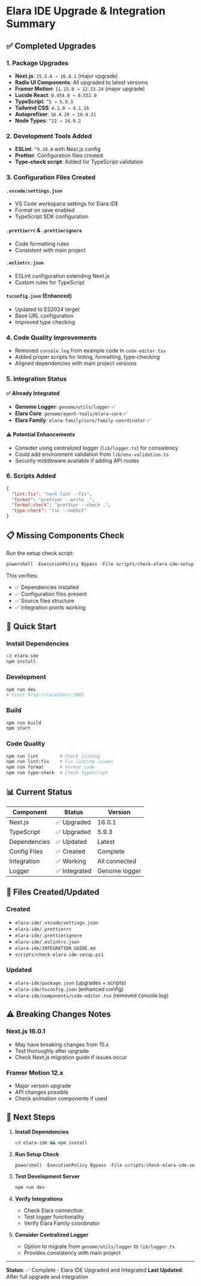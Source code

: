 # Elara IDE Upgrade & Integration Summary

## ✅ Completed Upgrades

### 1. Package Upgrades
- **Next.js**: `15.5.6 → 16.0.1` (major upgrade)
- **Radix UI Components**: All upgraded to latest versions
- **Framer Motion**: `11.15.0 → 12.23.24` (major upgrade)
- **Lucide React**: `0.454.0 → 0.552.0`
- **TypeScript**: `^5 → 5.9.3`
- **Tailwind CSS**: `4.1.9 → 4.1.16`
- **Autoprefixer**: `10.4.20 → 10.4.21`
- **Node Types**: `^22 → 24.9.2`

### 2. Development Tools Added
- **ESLint**: `^9.38.0` with Next.js config
- **Prettier**: Configuration files created
- **Type-check script**: Added for TypeScript validation

### 3. Configuration Files Created

#### `.vscode/settings.json`
- VS Code workspace settings for Elara IDE
- Format on save enabled
- TypeScript SDK configuration

#### `.prettierrc` & `.prettierignore`
- Code formatting rules
- Consistent with main project

#### `.eslintrc.json`
- ESLint configuration extending Next.js
- Custom rules for TypeScript

#### `tsconfig.json` (Enhanced)
- Updated to ES2024 target
- Base URL configuration
- Improved type checking

### 4. Code Quality Improvements
- Removed `console.log` from example code in `code-editor.tsx`
- Added proper scripts for linting, formatting, type-checking
- Aligned dependencies with main project versions

### 5. Integration Status

#### ✅ Already Integrated
- **Genome Logger**: `genome/utils/logger` ✅
- **Elara Core**: `genome/agent-tools/elara-core` ✅
- **Elara Family**: `elara-family/core/family-coordinator` ✅

#### ⚠️ Potential Enhancements
- Consider using centralized logger (`lib/logger.ts`) for consistency
- Could add environment validation from `lib/env-validation.ts`
- Security middleware available if adding API routes

### 6. Scripts Added

```json
{
  "lint:fix": "next lint --fix",
  "format": "prettier --write .",
  "format:check": "prettier --check .",
  "type-check": "tsc --noEmit"
}
```

## 📋 Missing Components Check

Run the setup check script:
```powershell
powershell -ExecutionPolicy Bypass -File scripts/check-elara-ide-setup.ps1
```

This verifies:
- ✅ Dependencies installed
- ✅ Configuration files present
- ✅ Source files structure
- ✅ Integration points working

## 🚀 Quick Start

### Install Dependencies
```bash
cd elara-ide
npm install
```

### Development
```bash
npm run dev
# Visit http://localhost:3002
```

### Build
```bash
npm run build
npm start
```

### Code Quality
```bash
npm run lint        # Check linting
npm run lint:fix    # Fix linting issues
npm run format      # Format code
npm run type-check  # Check TypeScript
```

## 📊 Current Status

| Component | Status | Version |
|-----------|--------|---------|
| Next.js | ✅ Upgraded | 16.0.1 |
| TypeScript | ✅ Upgraded | 5.9.3 |
| Dependencies | ✅ Updated | Latest |
| Config Files | ✅ Created | Complete |
| Integration | ✅ Working | All connected |
| Logger | ✅ Integrated | Genome logger |

## 📁 Files Created/Updated

### Created
- `elara-ide/.vscode/settings.json`
- `elara-ide/.prettierrc`
- `elara-ide/.prettierignore`
- `elara-ide/.eslintrc.json`
- `elara-ide/INTEGRATION_GUIDE.md`
- `scripts/check-elara-ide-setup.ps1`

### Updated
- `elara-ide/package.json` (upgrades + scripts)
- `elara-ide/tsconfig.json` (enhanced config)
- `elara-ide/components/code-editor.tsx` (removed console.log)

## ⚠️ Breaking Changes Notes

### Next.js 16.0.1
- May have breaking changes from 15.x
- Test thoroughly after upgrade
- Check Next.js migration guide if issues occur

### Framer Motion 12.x
- Major version upgrade
- API changes possible
- Check animation components if used

## 🎯 Next Steps

1. **Install Dependencies**
   ```bash
   cd elara-ide && npm install
   ```

2. **Run Setup Check**
   ```powershell
   powershell -ExecutionPolicy Bypass -File scripts/check-elara-ide-setup.ps1
   ```

3. **Test Development Server**
   ```bash
   npm run dev
   ```

4. **Verify Integrations**
   - Check Elara connection
   - Test logger functionality
   - Verify Elara Family coordinator

5. **Consider Centralized Logger**
   - Option to migrate from `genome/utils/logger` to `lib/logger.ts`
   - Provides consistency with main project

---

**Status**: ✅ Complete - Elara IDE Upgraded and Integrated
**Last Updated**: After full upgrade and integration

